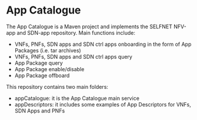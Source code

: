 # App Catalogue #

The App Catalogue is a Maven project and implements the SELFNET NFV-app and SDN-app repository.
Main functions include:

* VNFs, PNFs, SDN apps and SDN ctrl apps onboarding in the form of App Packages (i.e. tar archives)
* VNFs, PNFs, SDN apps and SDN ctrl apps query
* App Package query
* App Package enable/disable
* App Package offboard

This repository contains two main folders:

* appCatalogue:    it is the App Catalogue main service
* appDescriptors:  it includes some examples of App Descriptors for VNFs, SDN Apps and PNFs

